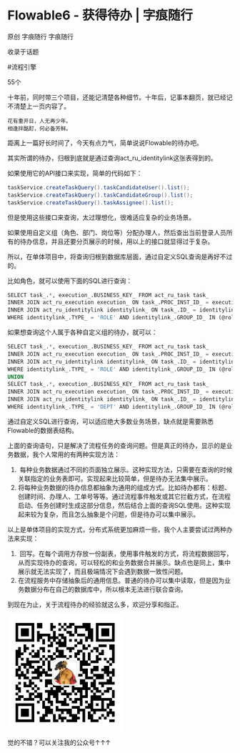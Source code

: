 # Flowable6 - 获得待办 | 字痕随行
原创 字痕随行 字痕随行

收录于话题

#流程引擎

55个

十年前，同时带三个项目，还能记清楚各种细节。十年后，记事本翻页，就已经记不清楚上一页内容了。

```Plain Text
花有重开日，人无再少年。
相逢拌酩酊，何必备芳鲜。
```
距离上一篇好长时间了，今天有点力气，简单说说Flowable的待办吧。

其实所谓的待办，归根到底就是通过查询act\_ru\_identitylink这张表得到的。

如果使用它的API接口来实现，简单的代码如下：

```Java
taskService.createTaskQuery().taskCandidateUser().list();
taskService.createTaskQuery().taskCandidateGroup().list();
taskService.createTaskQuery().taskAssignee().list();
```
但是使用这些接口来查询，太过理想化，很难适应复杂的业务场景。

如果使用自定义组（角色、部门、岗位等）分配办理人，然后查出当前登录人员所有的待办信息，并且还要分页展示的时候，用以上的接口就显得过于复杂。

所以，在单体项目中，将查询归根到数据库层面，通过自定义SQL查询是再好不过的。

比如角色，就可以使用下面的SQL进行查询：

```SQL
SELECT task_.*, execution_.BUSINESS_KEY_ FROM act_ru_task task_
INNER JOIN act_ru_execution execution_ ON task_.PROC_INST_ID_ = execution_.ID_
INNER JOIN act_ru_identitylink identitylink_ ON task_.ID_ = identitylink_.TASK_ID_
WHERE identitylink_.TYPE_ = 'ROLE' AND identitylink_.GROUP_ID_ IN (@roleIds)

```
如果想查询这个人属于各种自定义组的待办，就可以：

```SQL
SELECT task_.*, execution_.BUSINESS_KEY_ FROM act_ru_task task_
INNER JOIN act_ru_execution execution_ ON task_.PROC_INST_ID_ = execution_.ID_
INNER JOIN act_ru_identitylink identitylink_ ON task_.ID_ = identitylink_.TASK_ID_
WHERE identitylink_.TYPE_ = 'ROLE' AND identitylink_.GROUP_ID_ IN (@roleIds)
UNION
SELECT task_.*, execution_.BUSINESS_KEY_ FROM act_ru_task task_
INNER JOIN act_ru_execution execution_ ON task_.PROC_INST_ID_ = execution_.ID_
INNER JOIN act_ru_identitylink identitylink_ ON task_.ID_ = identitylink_.TASK_ID_
WHERE identitylink_.TYPE_ = 'DEPT' AND identitylink_.GROUP_ID_ IN (@roleIds)
```
通过自定义SQL进行查询，可以适应绝大多数业务场景，缺点就是需要熟悉Flowable的数据表结构。

上面的查询语句，只是解决了流程任务的查询问题。但是真正的待办，显示的是业务数据，我个人常用的有两种实现方法：

1.  每种业务数据通过不同的页面独立展示。这种实现方法，只需要在查询的时候关联指定的业务表即可。实现起来比较简单，但是待办无法集中展示。
2. 将每种业务数据的待办信息都抽象为通用的组成方式。比如待办都有：标题、创建时间、办理人、工单号等等。通过流程事件触发或其它拦截方式，在流程启动、任务创建时生成这部分信息，然后结合上面的查询SQL使用。这种实现起来较为复杂，而且怎么抽象是个问题，但是待办可以集中展示。

以上是单体项目的实现方式，分布式系统更加麻烦一些，我个人主要尝试过两种办法来实现：

1.  回写。在每个调用方存放一份副表，使用事件触发的方式，将流程数据回写，从而实现待办的查询，可以轻松的和业务数据合并展示。缺点也是同上，集中展示就无法实现了，而且极端情况下会遇到数据一致性问题。
2. 在流程服务中存储抽象后的通用信息。普通的待办可以集中读取，但是因为业务数据分布在自己的数据库中，所以根本无法进行联合查询。

到现在为止，关于流程待办的经验就这么多，欢迎分享和指正。

![image](../../images/公众号.jpg)

觉的不错？可以关注我的公众号↑↑↑